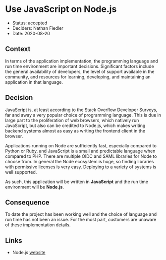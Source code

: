 # Use JavaScript on Node.js

* Status: accepted
* Deciders: Nathan Fiedler
* Date: 2020-08-20

## Context

In terms of the application implementation, the programming language and run time environment are important decisions. Significant factors include the general availability of developers, the level of support available in the community, and resources for learning, developing, and maintaining an application in that language.

## Decision

JavaScript is, at least according to the Stack Overflow Developer Surveys, far and away a very popular choice of programming language. This is due in large part to the proliferation of web browsers, which natively run JavaScript, but also can be credited to Node.js, which makes writing backend systems almost as easy as writing the frontend client in the browser.

Applications running on Node are sufficiently fast, especially compared to Python or Ruby, and JavaScript is a small and predictable language when compared to PHP. There are multiple OIDC and SAML libraries for Node to choose from. In general the Node ecosystem is huge, so finding libraries with permissive licenses is very easy. Deploying to a variety of systems is well supported.

As such, this application will be written in **JavaScript** and the run time environment will be **Node.js**.

## Consequence

To date the project has been working well and the choice of language and run time has not been an issue. For the most part, customers are unaware of these implementation details.

## Links

* Node.js [website](https://nodejs.org/)
